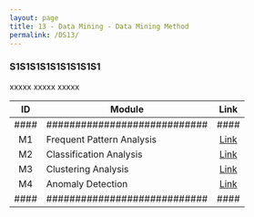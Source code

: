 ```yaml
---
layout: page
title: 13 - Data Mining - Data Mining Method
permalink: /DS13/
---
```


<h3>S1S1S1S1S1S1S1S1S1</h3>

xxxxx xxxxx xxxxx

| ID | Module                     |Link|
|:--:|----------------------------|:--:|
|####|############################|####|
| M1 | Frequent Pattern Analysis  |[Link](/03-MSDS-Courses/MSDS11/M1/)|
| M2 | Classification Analysis    |[Link](/03-MSDS-Courses/MSDS11/M2/)|
| M3 | Clustering Analysis        |[Link](/03-MSDS-Courses/MSDS11/M3/)|
| M4 | Anomaly Detection          |[Link](/03-MSDS-Courses/MSDS11/M4/)|
|####|############################|####|

